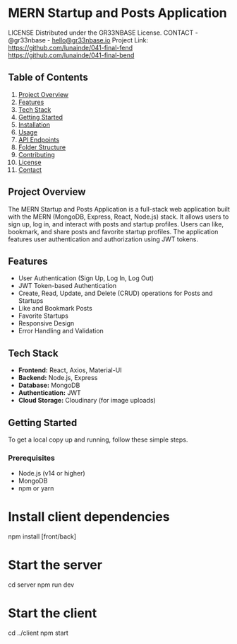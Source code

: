 # MERN Startup and Posts Application

LICENSE
Distributed under the GR33NBASE License.
CONTACT - @gr33nbase - hello@gr33nbase.io
Project Link:
https://github.com/lunainde/041-final-fend
https://github.com/lunainde/041-final-bend

## Table of Contents

1. [Project Overview](#project-overview)
2. [Features](#features)
3. [Tech Stack](#tech-stack)
4. [Getting Started](#getting-started)
5. [Installation](#installation)
6. [Usage](#usage)
7. [API Endpoints](#api-endpoints)
8. [Folder Structure](#folder-structure)
9. [Contributing](#contributing)
10. [License](#license)
11. [Contact](#contact)

## Project Overview

The MERN Startup and Posts Application is a full-stack web application built with the MERN (MongoDB, Express, React, Node.js) stack. It allows users to sign up, log in, and interact with posts and startup profiles. Users can like, bookmark, and share posts and favorite startup profiles. The application features user authentication and authorization using JWT tokens.

## Features

- User Authentication (Sign Up, Log In, Log Out)
- JWT Token-based Authentication
- Create, Read, Update, and Delete (CRUD) operations for Posts and Startups
- Like and Bookmark Posts
- Favorite Startups
- Responsive Design
- Error Handling and Validation

## Tech Stack

- **Frontend:** React, Axios, Material-UI
- **Backend:** Node.js, Express
- **Database:** MongoDB
- **Authentication:** JWT
- **Cloud Storage:** Cloudinary (for image uploads)

## Getting Started

To get a local copy up and running, follow these simple steps.

### Prerequisites

- Node.js (v14 or higher)
- MongoDB
- npm or yarn

# Install client dependencies

npm install [front/back]

# Start the server

cd server
npm run dev

# Start the client

cd ../client
npm start
